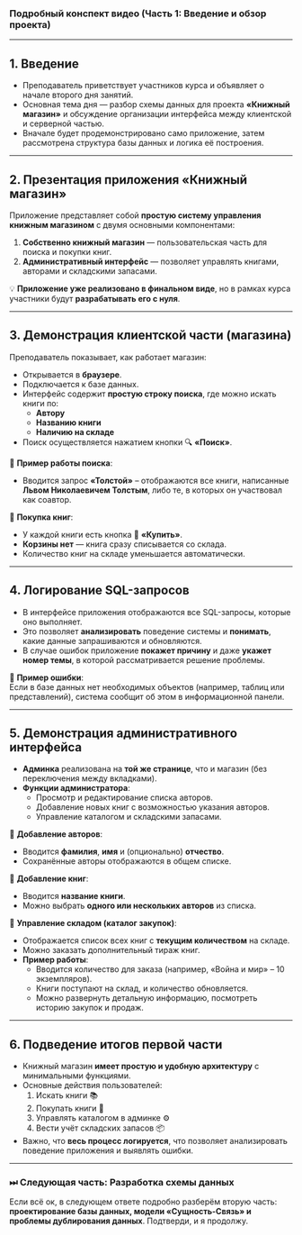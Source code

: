 ### **Подробный конспект видео (Часть 1: Введение и обзор проекта)**

---

## **1. Введение**

- Преподаватель приветствует участников курса и объявляет о начале второго дня занятий.
- Основная тема дня — разбор схемы данных для проекта **«Книжный магазин»** и обсуждение организации интерфейса между клиентской и серверной частью.
- Вначале будет продемонстрировано само приложение, затем рассмотрена структура базы данных и логика её построения.

---

## **2. Презентация приложения «Книжный магазин»**

Приложение представляет собой **простую систему управления книжным магазином** с двумя основными компонентами:

1. **Собственно книжный магазин** — пользовательская часть для поиска и покупки книг.
2. **Административный интерфейс** — позволяет управлять книгами, авторами и складскими запасами.

💡 **Приложение уже реализовано в финальном виде**, но в рамках курса участники будут **разрабатывать его с нуля**.

---

## **3. Демонстрация клиентской части (магазина)**

Преподаватель показывает, как работает магазин:

- Открывается в **браузере**.
- Подключается к базе данных.
- Интерфейс содержит **простую строку поиска**, где можно искать книги по:
    - **Автору**
    - **Названию книги**
    - **Наличию на складе**
- Поиск осуществляется нажатием кнопки 🔍 **«Поиск»**.

📌 **Пример работы поиска**:

- Вводится запрос **«Толстой»** – отображаются все книги, написанные **Львом Николаевичем Толстым**, либо те, в которых он участвовал как соавтор.

📌 **Покупка книг**:

- У каждой книги есть кнопка 🛒 **«Купить»**.
- **Корзины нет** — книга сразу списывается со склада.
- Количество книг на складе уменьшается автоматически.

---

## **4. Логирование SQL-запросов**

- В интерфейсе приложения отображаются все SQL-запросы, которые оно выполняет.
- Это позволяет **анализировать** поведение системы и **понимать**, какие данные запрашиваются и обновляются.
- В случае ошибок приложение **покажет причину** и даже **укажет номер темы**, в которой рассматривается решение проблемы.

📌 **Пример ошибки**:  
Если в базе данных нет необходимых объектов (например, таблиц или представлений), система сообщит об этом в информационной панели.

---

## **5. Демонстрация административного интерфейса**

- **Админка** реализована на **той же странице**, что и магазин (без переключения между вкладками).
- **Функции администратора**:
    - Просмотр и редактирование списка авторов.
    - Добавление новых книг с возможностью указания авторов.
    - Управление каталогом и складскими запасами.

📌 **Добавление авторов**:

- Вводится **фамилия**, **имя** и (опционально) **отчество**.
- Сохранённые авторы отображаются в общем списке.

📌 **Добавление книг**:

- Вводится **название книги**.
- Можно выбрать **одного или нескольких авторов** из списка.

📌 **Управление складом (каталог закупок)**:

- Отображается список всех книг с **текущим количеством** на складе.
- Можно заказать дополнительный тираж книг.
- **Пример работы**:
    - Вводится количество для заказа (например, «Война и мир» – 10 экземпляров).
    - Книги поступают на склад, и количество обновляется.
    - Можно развернуть детальную информацию, посмотреть историю закупок и продаж.

---

## **6. Подведение итогов первой части**

- Книжный магазин **имеет простую и удобную архитектуру** с минимальными функциями.
- Основные действия пользователей:
    1. Искать книги 📚
    2. Покупать книги 🛒
    3. Управлять каталогом в админке ⚙️
    4. Вести учёт складских запасов 📦
- Важно, что **весь процесс логируется**, что позволяет анализировать поведение приложения и выявлять ошибки.

---

### ⏭ **Следующая часть: Разработка схемы данных**

Если всё ок, в следующем ответе подробно разберём вторую часть: **проектирование базы данных, модели «Сущность-Связь» и проблемы дублирования данных**. Подтверди, и я продолжу.